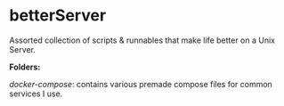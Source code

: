 # betterServer
Assorted collection of scripts &amp; runnables that make life better on a Unix Server.

**Folders:**

*docker-compose*: contains various premade compose files for common services I use.
